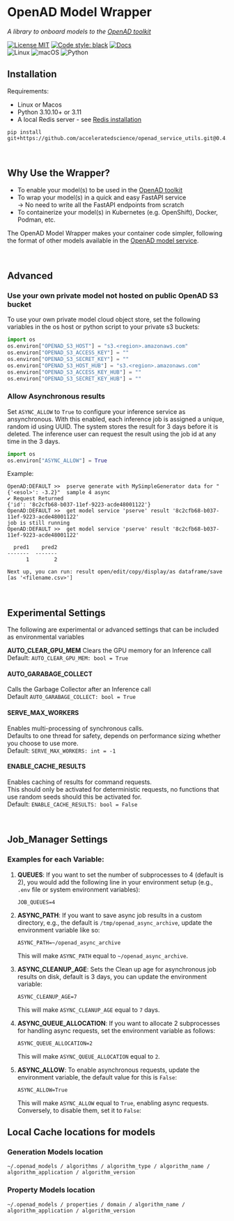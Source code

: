 # OpenAD Model Wrapper

[OpenAD toolkit]: https://github.com/acceleratedscience/openad-toolkit

_A library to onboard models to the [OpenAD toolkit]_

[![License MIT](https://img.shields.io/github/license/acceleratedscience/openad_service_utils)](https://opensource.org/licenses/MIT)
[![Code style: black](https://img.shields.io/badge/code%20style-black-000000.svg)](https://github.com/psf/black)
[![Docs](https://img.shields.io/badge/website-live-brightgreen)](https://acceleratedscience.github.io/openad-docs/)  
![Linux](https://img.shields.io/badge/Linux-FCC624?style=for-the-badge&logo=linux&logoColor=black)
![macOS](https://img.shields.io/badge/mac%20os-000000?style=for-the-badge&logo=macos&logoColor=F0F0F0)
![Python](https://img.shields.io/badge/python-3670A0?style=for-the-badge&logo=python&logoColor=ffdd54)

## Installation

Requirements:

-   Linux or Macos
-   Python 3.10.10+ or 3.11
-   A local Redis server - see [Redis installation](https://redis.io/docs/latest/operate/oss_and_stack/install/install-redis/)

```shell
pip install git+https://github.com/acceleratedscience/openad_service_utils.git@0.4.0
```

<br>

## Why Use the Wrapper?

-   To enable your model(s) to be used in the [OpenAD toolkit]
-   To wrap your model(s) in a quick and easy FastAPI service  
    &rarr; No need to write all the FastAPI endpoints from scratch
-   To containerize your model(s) in Kubernetes (e.g. OpenShift), Docker, Podman, etc.

The OpenAD Model Wrapper makes your container code simpler, following the format of other models available in the [OpenAD model service](https://openad.accelerate.science/docs/model-service/available-models).

<br>

## Advanced

### Use your own private model not hosted on public OpenAD S3 bucket

To use your own private model cloud object store, set the following variables in the os host or python script to your private s3 buckets:

```python
import os
os.environ["OPENAD_S3_HOST"] = "s3.<region>.amazonaws.com"
os.environ["OPENAD_S3_ACCESS_KEY"] = ""
os.environ["OPENAD_S3_SECRET_KEY"] = ""
os.environ["OPENAD_S3_HOST_HUB"] = "s3.<region>.amazonaws.com"
os.environ["OPENAD_S3_ACCESS_KEY_HUB"] = ""
os.environ["OPENAD_S3_SECRET_KEY_HUB"] = ""
```

### Allow Asynchronous results

Set `ASYNC_ALLOW` to `True` to configure your inference service as ansynchronous.
With this enabled, each inference job is assigned a unique, random id using
UUID. The system stores the result for 3 days before it is deleted. The
inference user can request the result using the job id at any time in the 3 days.

```python
import os
os.environ["ASYNC_ALLOW"] = True
```

Example:

```text
OpenAD:DEFAULT >>  pserve generate with MySimpleGenerator data for "{'<esol>': -3.2}"  sample 4 async
✔ Request Returned
{'id': '8c2cfb68-b037-11ef-9223-acde48001122'}
OpenAD:DEFAULT >>  get model service 'pserve' result '8c2cfb68-b037-11ef-9223-acde48001122'
job is still running
OpenAD:DEFAULT >>  get model service 'pserve' result '8c2cfb68-b037-11ef-9223-acde48001122'

  pred1    pred2
-------  -------
      1        2

Next up, you can run: result open/edit/copy/display/as dataframe/save [as '<filename.csv>']

```

<br>

## Experimental Settings

The following are experimental or advanced settings that can be included as environmental variables

**AUTO_CLEAR_GPU_MEM**
Clears the GPU memory for an Inference call  
Default: `AUTO_CLEAR_GPU_MEM: bool = True`

#### AUTO_GARABAGE_COLLECT

Calls the Garbage Collector after an Inference call  
Default `AUTO_GARABAGE_COLLECT: bool = True`

#### SERVE_MAX_WORKERS

Enables multi-processing of synchronous calls.  
Defaults to one thread for safety, depends on performance sizing whether you choose to use more.  
Default: `SERVE_MAX_WORKERS: int = -1`

#### ENABLE_CACHE_RESULTS

Enables caching of results for command requests.  
This should only be activated for deterministic requests, no functions that use random seeds should this be activated for.  
Default: `ENABLE_CACHE_RESULTS: bool = False`

<br>

## Job_Manager Settings

### Examples for each Variable:

1. **QUEUES**: If you want to set the number of subprocesses to 4 (default is 2), you would add the following line in your environment setup (e.g., `.env` file or system environment variables):

    ```
    JOB_QUEUES=4
    ```

2. **ASYNC_PATH**: If you want to save async job results in a custom directory, e.g., the default is `/tmp/openad_async_archive`, update the environment variable like so:

    ```
    ASYNC_PATH=~/openad_async_archive
    ```

    This will make `ASYNC_PATH` equal to `~/openad_async_archive`.

3. **ASYNC_CLEANUP_AGE**: Sets the Clean up age for asynchronous job results on disk, default is 3 days, you can update the environment variable:

    ```
    ASYNC_CLEANUP_AGE=7
    ```

    This will make `ASYNC_CLEANUP_AGE` equal to `7` days.

4. **ASYNC_QUEUE_ALLOCATION**: If you want to allocate 2 subprocesses for handling async requests, set the environment variable as follows:

    ```
    ASYNC_QUEUE_ALLOCATION=2
    ```

    This will make `ASYNC_QUEUE_ALLOCATION` equal to `2`.

5. **ASYNC_ALLOW**: To enable asynchronous requests, update the environment variable, the default value for this is `False`:

    ```
    ASYNC_ALLOW=True
    ```

    This will make `ASYNC_ALLOW` equal to `True`, enabling async requests. Conversely, to disable them, set it to `False`:

## Local Cache locations for models

### Generation Models location

`~/.openad_models / algorithms / algorithm_type / algorithm_name / algorithm_application / algorithm_version`

### Property Models location

`~/.openad_models / properties / domain / algorithm_name / algorithm_application / algorithm_version`
